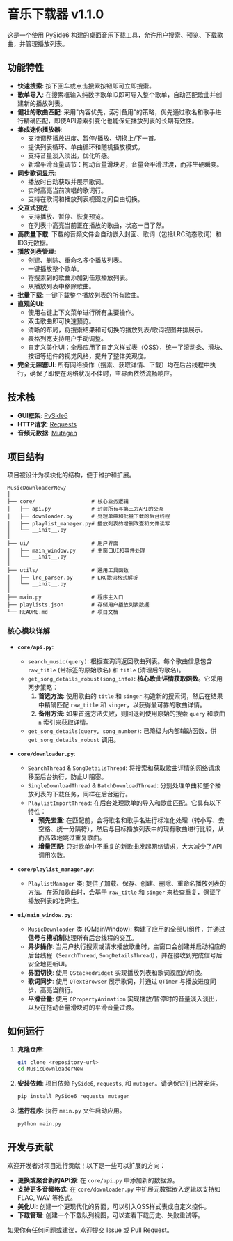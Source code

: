 # 音乐下载器 v1.1.0

这是一个使用 PySide6 构建的桌面音乐下载工具，允许用户搜索、预览、下载歌曲，并管理播放列表。

## 功能特性

- **快速搜索**: 按下回车或点击搜索按钮即可立即搜索。
- **歌单导入**: 在搜索框输入纯数字歌单ID即可导入整个歌单，自动匹配歌曲并创建新的播放列表。
- **健壮的歌曲匹配**: 采用"内容优先，索引备用"的策略，优先通过歌名和歌手进行精确匹配，即使API源索引变化也能保证播放列表的长期有效性。
- **集成迷你播放器**: 
  - 支持调整播放进度、暂停/播放、切换上/下一首。
  - 提供列表循环、单曲循环和随机播放模式。
  - 支持音量淡入淡出，优化听感。
  - 新增平滑音量调节：拖动音量滑块时，音量会平滑过渡，而非生硬瞬变。
- **同步歌词显示**:
  - 播放时自动获取并展示歌词。
  - 实时高亮当前演唱的歌词行。
  - 支持在歌词和播放列表视图之间自由切换。
- **交互式预览**: 
  - 支持播放、暂停、恢复预览。
  - 在列表中高亮当前正在播放的歌曲，状态一目了然。
- **高质量下载**: 下载的音频文件会自动嵌入封面、歌词（包括LRC动态歌词）和ID3元数据。
- **播放列表管理**: 
  - 创建、删除、重命名多个播放列表。
  - 一键播放整个歌单。
  - 将搜索到的歌曲添加到任意播放列表。
  - 从播放列表中移除歌曲。
- **批量下载**: 一键下载整个播放列表的所有歌曲。
- **直观的UI**:
  - 使用右键上下文菜单进行所有主要操作。
  - 双击歌曲即可快速预览。
  - 清晰的布局，将搜索结果和可切换的播放列表/歌词视图并排展示。
  - 表格列宽支持用户手动调整。
  - 自定义美化UI：全局应用了自定义样式表（QSS），统一了滚动条、滑块、按钮等组件的视觉风格，提升了整体美观度。
- **完全无阻塞UI**: 所有网络操作（搜索、获取详情、下载）均在后台线程中执行，确保了即使在网络状况不佳时，主界面依然流畅响应。

## 技术栈

- **GUI框架**: [PySide6](https://www.qt.io/qt-for-python)
- **HTTP请求**: [Requests](https://requests.readthedocs.io/en/latest/)
- **音频元数据**: [Mutagen](https://mutagen.readthedocs.io/en/latest/)

## 项目结构

项目被设计为模块化的结构，便于维护和扩展。

```
MusicDownloaderNew/
│
├── core/                  # 核心业务逻辑
│   ├── api.py             # 封装所有与第三方API的交互
│   ├── downloader.py      # 处理单曲和批量下载的后台线程
│   ├── playlist_manager.py# 播放列表的增删改查和文件读写
│   └── __init__.py
│
├── ui/                    # 用户界面
│   ├── main_window.py     # 主窗口UI和事件处理
│   └── __init__.py
│
├── utils/                 # 通用工具函数
│   ├── lrc_parser.py      # LRC歌词格式解析
│   └── __init__.py
│
├── main.py                # 程序主入口
├── playlists.json         # 存储用户播放列表数据
└── README.md              # 项目文档
```

### 核心模块详解

- **`core/api.py`**:
  - `search_music(query)`: 根据查询词返回歌曲列表。每个歌曲信息包含 `raw_title` (带标签的原始歌名) 和 `title` (清理后的歌名)。
  - `get_song_details_robust(song_info)`: **核心歌曲详情获取函数**。它采用两步策略：
    1.  **首选方法**: 使用歌曲的 `title` 和 `singer` 构造新的搜索词，然后在结果中精确匹配 `raw_title` 和 `singer`，以获得最可靠的歌曲详情。
    2.  **备用方法**: 如果首选方法失败，则回退到使用原始的搜索 `query` 和歌曲 `n` 索引来获取详情。
  - `get_song_details(query, song_number)`: 已降级为内部辅助函数，供 `get_song_details_robust` 调用。

- **`core/downloader.py`**:
  - `SearchThread` & `SongDetailsThread`: 将搜索和获取歌曲详情的网络请求移至后台执行，防止UI阻塞。
  - `SingleDownloadThread` & `BatchDownloadThread`: 分别处理单曲和整个播放列表的下载任务，同样在后台运行。
  - `PlaylistImportThread`: 在后台处理歌单的导入和歌曲匹配。它具有以下特性：
    - **预先去重**: 在匹配前，会将歌名和歌手名进行标准化处理（转小写、去空格、统一分隔符），然后与目标播放列表中的现有歌曲进行比较，从而高效地跳过重复歌曲。
    - **增量匹配**: 只对歌单中不重复的新歌曲发起网络请求，大大减少了API调用次数。

- **`core/playlist_manager.py`**:
  - `PlaylistManager` 类: 提供了加载、保存、创建、删除、重命名播放列表的方法。在添加歌曲时，会基于 `raw_title` 和 `singer` 来检查重复，保证了播放列表的准确性。

- **`ui/main_window.py`**:
  - `MusicDownloader` 类 (QMainWindow): 构建了应用的全部UI组件，并通过**信号与槽机制**处理所有后台线程的交互。
  - **异步操作**: 当用户执行搜索或请求播放歌曲时，主窗口会创建并启动相应的后台线程（`SearchThread`, `SongDetailsThread`），并在接收到完成信号后安全地更新UI。
  - **界面切换**: 使用 `QStackedWidget` 实现播放列表和歌词视图的切换。
  - **歌词同步**: 使用 `QTextBrowser` 展示歌词，并通过 `QTimer` 与播放进度同步，高亮当前行。
  - **平滑音量**: 使用 `QPropertyAnimation` 实现播放/暂停时的音量淡入淡出，以及在拖动音量滑块时的平滑音量过渡。

## 如何运行

1.  **克隆仓库**:
    ```bash
    git clone <repository-url>
    cd MusicDownloaderNew
    ```

2.  **安装依赖**:
    项目依赖 `PySide6`, `requests`, 和 `mutagen`。请确保它们已被安装。
    ```bash
    pip install PySide6 requests mutagen
    ```

3.  **运行程序**:
    执行 `main.py` 文件启动应用。
    ```bash
    python main.py
    ```

## 开发与贡献

欢迎开发者对项目进行贡献！以下是一些可以扩展的方向：

- **更换或聚合新的API源**: 在 `core/api.py` 中添加新的数据源。
- **支持更多音频格式**: 在 `core/downloader.py` 中扩展元数据嵌入逻辑以支持如 FLAC, WAV 等格式。
- **美化UI**: 创建一个更现代化的界面，可以引入QSS样式表或自定义控件。
- **下载管理**: 创建一个下载队列视图，可以查看下载历史、失败重试等。

如果你有任何问题或建议，欢迎提交 Issue 或 Pull Request。 
